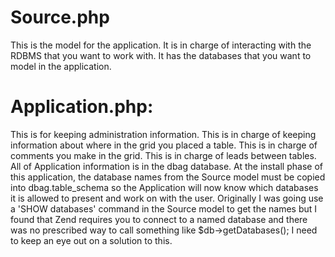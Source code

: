 
Source.php
===

This is the model for the application.  It is in charge of interacting with the RDBMS that you want to work with.  It has the databases that you want to model in the application.

Application.php:
===

This is for keeping administration information.  This is in charge of keeping information about where in the grid you placed a table.  This is in charge of comments you make in the grid.  This is in charge of leads between tables.  All of Application information is in the dbag database.  At the install phase of this application, the database names from the Source model must be copied into dbag.table_schema so the Application will now know which databases it is allowed to present and work on with the user.  Originally I was going use a 'SHOW databases' command in the Source model to get the names but I found that Zend requires you to connect to a named database and there was no prescribed way to call something like $db->getDatabases();  I need to keep an eye out on a solution to this.


